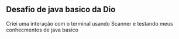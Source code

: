 ## Desafio de java basico da Dio 
Criei uma interação com o terminal usando Scanner
e testando meus conhecmentos de java basico

